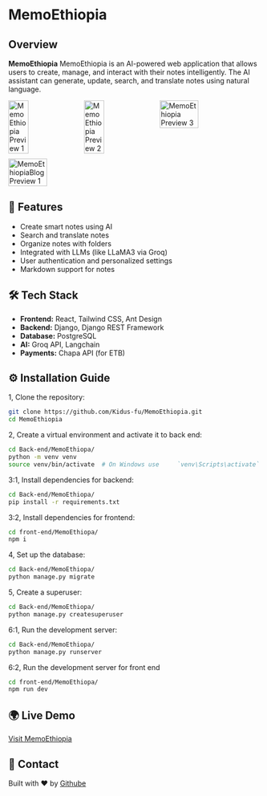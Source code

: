 # MemoEthiopia

## Overview

**MemoEthiopia** MemoEthiopia is an AI-powered web application that allows users to create, manage, and interact with their notes intelligently. The AI assistant can generate, update, search, and translate notes using natural language.


<div style="display: flex; gap: 10px; flex-wrap: wrap;">
  <img src="https://i.ibb.co/wFmYyKCf/Screenshot-2025-07-29-165427.png" alt="MemoEthiopia Preview 1" width="28%" />
  <img src="https://i.ibb.co/1t9Z5kgk/image.png" alt="MemoEthiopia Preview 2" width="28%" />
  <img src="https://i.ibb.co/hFqKH451/image.png" alt="MemoEthiopia Preview 3" width="39%" />
  <img src="https://i.ibb.co/pBpR6TXL/image.png" alt="MemoEthiopiaBlog Preview 1" width="39%" />
</div>



## 🚀 Features

- Create smart notes using AI
- Search and translate notes
- Organize notes with folders
- Integrated with LLMs (like LLaMA3 via Groq)
- User authentication and personalized settings
- Markdown support for notes



## 🛠️ Tech Stack

- **Frontend:** React, Tailwind CSS, Ant Design
- **Backend:** Django, Django REST Framework
- **Database:** PostgreSQL
- **AI:** Groq API, Langchain
- **Payments:** Chapa API (for ETB)

## ⚙️ Installation Guide

1, Clone the repository:

```bash
git clone https://github.com/Kidus-fu/MemoEthiopia.git
cd MemoEthiopia
```

2, Create a virtual  environment and activate it to back end:

```bash
cd Back-end/MemoEthiopa/
python -m venv venv
source venv/bin/activate  # On Windows use     `venv\Scripts\activate`
```

3:1, Install dependencies for backend:

```bash
cd Back-end/MemoEthiopa/
pip install -r requirements.txt
```

3:2, Install dependencies for frontend:

```bash
cd front-end/MemoEthiopa/
npm i
```

4, Set up the database:

```bash
cd Back-end/MemoEthiopa/
python manage.py migrate
```

5, Create a superuser:

```bash
cd Back-end/MemoEthiopa/
python manage.py createsuperuser
```

6:1, Run the development server:

```bash
cd Back-end/MemoEthiopa/
python manage.py runserver
```
6:2, Run the development server for front end

```bash
cd front-end/MemoEthiopa/
npm run dev
```

## 🌍 Live Demo
[Visit MemoEthiopia](https://memoethiopia.pro.et/)

## 📧 Contact
Built with ❤️ by [Githube](https://github.com/Kidus-fu/)

